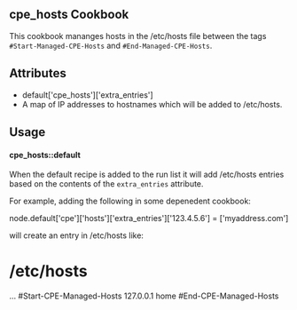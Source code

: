 cpe_hosts Cookbook
----------------
This cookbook mananges hosts in the /etc/hosts file between the
tags `#Start-Managed-CPE-Hosts` and `#End-Managed-CPE-Hosts`.

Attributes
----------

* default['cpe_hosts']['extra_entries']
 * A map of IP addresses to hostnames which will be added to /etc/hosts.

Usage
-----

#### cpe_hosts::default

When the default recipe is added to the run list it will add /etc/hosts entries
based on the contents of the `extra_entries` attribute.

For example, adding the following in some depenedent cookbook:

  node.default['cpe']['hosts']['extra_entries']['123.4.5.6'] = ['myaddress.com']

will create an entry in /etc/hosts like:

  # /etc/hosts
  ...
  #Start-CPE-Managed-Hosts
  127.0.0.1 home
  #End-CPE-Managed-Hosts

